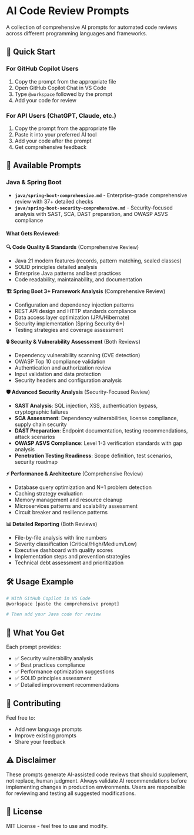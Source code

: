 # AI Code Review Prompts

A collection of comprehensive AI prompts for automated code reviews across different programming languages and frameworks.

## 🚀 Quick Start

### For GitHub Copilot Users
1. Copy the prompt from the appropriate file
2. Open GitHub Copilot Chat in VS Code
3. Type `@workspace` followed by the prompt
4. Add your code for review

### For API Users (ChatGPT, Claude, etc.)
1. Copy the prompt from the appropriate file
2. Paste it into your preferred AI tool
3. Add your code after the prompt
4. Get comprehensive feedback

## 📁 Available Prompts

### Java & Spring Boot
- **`java/spring-boot-comprehensive.md`** - Enterprise-grade comprehensive review with 37+ detailed checks
- **`java/spring-boot-security-comprehensive.md`** - Security-focused analysis with SAST, SCA, DAST preparation, and OWASP ASVS compliance

#### What Gets Reviewed:
**🔍 Code Quality & Standards** (Comprehensive Review)
- Java 21 modern features (records, pattern matching, sealed classes)
- SOLID principles detailed analysis
- Enterprise Java patterns and best practices
- Code readability, maintainability, and documentation

**🏗️ Spring Boot 3+ Framework Analysis** (Comprehensive Review)
- Configuration and dependency injection patterns
- REST API design and HTTP standards compliance
- Data access layer optimization (JPA/Hibernate)
- Security implementation (Spring Security 6+)
- Testing strategies and coverage assessment

**🔒 Security & Vulnerability Assessment** (Both Reviews)
- Dependency vulnerability scanning (CVE detection)
- OWASP Top 10 compliance validation
- Authentication and authorization review
- Input validation and data protection
- Security headers and configuration analysis

**🛡️ Advanced Security Analysis** (Security-Focused Review)
- **SAST Analysis**: SQL injection, XSS, authentication bypass, cryptographic failures
- **SCA Assessment**: Dependency vulnerabilities, license compliance, supply chain security
- **DAST Preparation**: Endpoint documentation, testing recommendations, attack scenarios
- **OWASP ASVS Compliance**: Level 1-3 verification standards with gap analysis
- **Penetration Testing Readiness**: Scope definition, test scenarios, security roadmap

**⚡ Performance & Architecture** (Comprehensive Review)
- Database query optimization and N+1 problem detection
- Caching strategy evaluation
- Memory management and resource cleanup
- Microservices patterns and scalability assessment
- Circuit breaker and resilience patterns

**📊 Detailed Reporting** (Both Reviews)
- File-by-file analysis with line numbers
- Severity classification (Critical/High/Medium/Low)
- Executive dashboard with quality scores
- Implementation steps and prevention strategies
- Technical debt assessment and prioritization

## 🛠️ Usage Example

```bash
# With GitHub Copilot in VS Code
@workspace [paste the comprehensive prompt] 

# Then add your Java code for review
```

## 📝 What You Get

Each prompt provides:
- ✅ Security vulnerability analysis
- ✅ Best practices compliance
- ✅ Performance optimization suggestions  
- ✅ SOLID principles assessment
- ✅ Detailed improvement recommendations

## 🤝 Contributing

Feel free to:
- Add new language prompts
- Improve existing prompts
- Share your feedback

## ⚠️ Disclaimer

These prompts generate AI-assisted code reviews that should supplement, not replace, human judgment. Always validate AI recommendations before implementing changes in production environments. Users are responsible for reviewing and testing all suggested modifications.

## 📄 License

MIT License - feel free to use and modify.